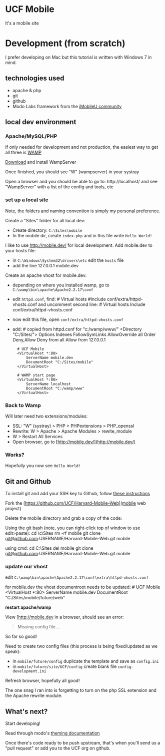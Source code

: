 # UCF Mobile

It's a mobile site

# Development (from scratch)

I prefer developing on Mac but this tutorial is written with Windows 7 in mind.

## technologies used
* apache & php
* git 
* github
* Modo Labs framework from the [iMobileU community](http://imobileu.org/)

## local dev environment

### Apache/MySQL/PHP

If only needed for development and not production, the easiest way to get all three is [WAMP](http://www.wampserver.com/en/)

[Download](http://www.wampserver.com/en/download.php) and install WampServer

Once finished, you should see "W" (wampserver) in your systray

Open a browser and you should be able to go to: http://localhost/ and see "WampServer" with a list of the config and tools, etc

### set up a local site

Note, the folders and naming convention is simply my personal preference.

Create a "Sites" folder for all local dev:
* Create directory: `C:\Sites\mobile`
* In the mobile dir, create `index.php` and in this file write `Hello World!`

I like to use http://mobile.dev/ for local development.  Add mobile.dev to your hosts file:
* in `C:\Windows\System32\drivers\etc` edit the `hosts` file
* add the line
        127.0.0.1   mobile.dev

Create an apache vhost for mobile.dev:
* depending on where you installed wamp, go to `C:\wamp\bin\apache\Apache2.2.17\conf`

* edit `httpd.conf`, find:
        # Virtual hosts
        #Include conf/extra/httpd-vhosts.conf
    and uncomment second line:
        # Virtual hosts
        Include conf/extra/httpd-vhosts.conf
* now edit this file, open `conf/extra/httpd-vhosts.conf`
* add:
        # copied from httpd.conf for "c:/wamp/www/"
        <Directory "C:/Sites/">
            Options Indexes FollowSymLinks
            AllowOverride all
            Order Deny,Allow
            Deny from all
            Allow from 127.0.0.1
        </Directory>
        
        # UCF Mobile
        <VirtualHost *:80>
            ServerName mobile.dev
            DocumentRoot "C:/Sites/mobile"
        </VirtualHost>
        
        # WAMP start page
        <VirtualHost *:80>
            ServerName localhost
            DocumentRoot "C:/wamp/www"
        </VirtualHost>

### Back to Wamp
Will later need two extensions/modules:
* SSL: "W" (systray) > PHP > PHPextensions > PHP_openssl
* Rewrite: W > Apache > Apache Modules > rewite_module
* W > Restart All Services
* Open browser, go to [http://mobile.dev/](http://mobile.dev/)

### Works?
Hopefully you now see `Hello World!`


## Git and Github

To install git and add your SSH key to Github, follow [these instructions](http://help.github.com/)

Fork the [https://github.com/UCF/Harvard-Mobile-Web](mobile web project)


Delete the mobile directory and grab a copy of the code:

Using the git bash (note, you can right-click top of window to use edit>paste):
    cd \c\Sites
    rm -rf mobile
    git clone git@github.com:USERNAME/Harvard-Mobile-Web.git mobile
    
using cmd:
    cd C:\Sites
    del mobile
    git clone git@github.com:USERNAME/Harvard-Mobile-Web.git mobile

### update our vhost
edit `C:\wamp\bin\apache\Apache2.2.17\conf\extra\httpd-vhosts.conf`

for mobile.dev the vhost documentroot needs to be updated:
    # UCF Mobile
    <VirtualHost *:80>
        ServerName mobile.dev
        DocumentRoot "C:/Sites/mobile/future/web"
    </VirtualHost>

**restart apache/wamp**

View [http://mobile.dev in a browser, should see an error:
> Missing config file....

So far so good!

Need to create two config files (this process is being fixed/updated as we speak):
* in `mobile/future/config` duplicate the template and save as `config.ini`
* in `mobile/future/site/UCF/config` create blank file `config-development.ini`

Refresh browser, hopefully all good!  

The one snag I ran into is forgetting to turn on the php SSL extension and the Apache rewrite module.

## What's next?

Start developing!

Read through modo's [theming documentation](https://github.com/modolabs/Harvard-Mobile-Web/blob/master/future/doc/Theming.txt)

Once there's code ready to be push upstream, that's when you'll send us a "pull request" or add you to the UCF org on github.